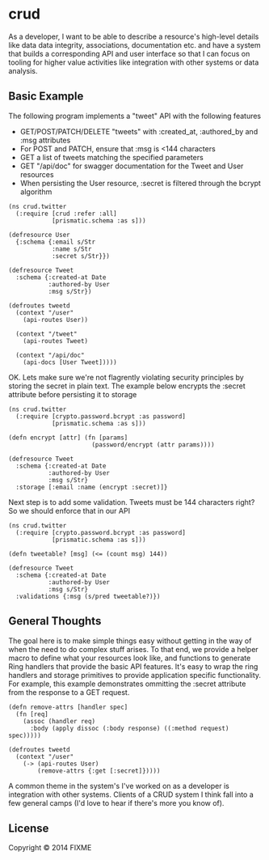 # crud

As a developer, I want to be able to describe a resource's high-level details
like data data integrity, associations, documentation etc. and have a system
that builds a corresponding API and user interface so that I can focus on tooling
for higher value activities like integration with other systems or data analysis.

## Basic Example

The following program implements a "tweet" API with the following features

 * GET/POST/PATCH/DELETE "tweets" with :created_at, :authored_by and :msg attributes
 * For POST and PATCH, ensure that :msg is <144 characters 
 * GET a list of tweets matching the specified parameters
 * GET "/api/doc" for swagger documentation for the Tweet and User resources
 * When persisting the User resource, :secret is filtered through the bcrypt algorithm

```
(ns crud.twitter
  (:require [crud :refer :all]
            [prismatic.schema :as s]))

(defresource User
  {:schema {:email s/Str
            :name s/Str
            :secret s/Str}})

(defresource Tweet
  :schema {:created-at Date
           :authored-by User
           :msg s/Str})

(defroutes tweetd
  (context "/user"
    (api-routes User))

  (context "/tweet"
    (api-routes Tweet)
    
  (context "/api/doc"
    (api-docs [User Tweet]))))
```

OK. Lets make sure we're not flagrently violating security principles by storing the
secret in plain text. The example below encrypts the :secret attribute before persisting it
to storage

```
(ns crud.twitter
  (:require [crypto.password.bcrypt :as password]
            [prismatic.schema :as s]))

(defn encrypt [attr] (fn [params]
                       (password/encrypt (attr params))))

(defresource Tweet
  :schema {:created-at Date
           :authored-by User
           :msg s/Str}
  :storage [:email :name (encrypt :secret)]}
```

Next step is to add some validation. Tweets must be 144 characters right? So we should
enforce that in our API

```
(ns crud.twitter
  (:require [crypto.password.bcrypt :as password]
            [prismatic.schema :as s]))

(defn tweetable? [msg] (<= (count msg) 144))

(defresource Tweet
  :schema {:created-at Date
           :authored-by User
           :msg s/Str}
  :validations {:msg (s/pred tweetable?)})
```

## General Thoughts

The goal here is to make simple things easy without getting in the way
of when the need to do complex stuff arises. To that end, we provide a
helper macro to define what your resources look like, and functions to
generate Ring handlers that provide the basic API features. It's easy
to wrap the ring handlers and storage primitives to provide application
specific functionality. For example, this example demonstrates ommitting
the :secret attribute from the response to a GET request.

```
(defn remove-attrs [handler spec]
  (fn [req]
    (assoc (handler req)
      :body (apply dissoc (:body response) ((:method request) spec)))))

(defroutes tweetd
  (context "/user"
    (-> (api-routes User)
        (remove-attrs {:get [:secret]}))))
```

A common theme in the system's I've worked on as a developer is integration
with other systems. Clients of a CRUD system I think fall into a few
general camps (I'd love to hear if there's more you know of).

## License

Copyright © 2014 FIXME

